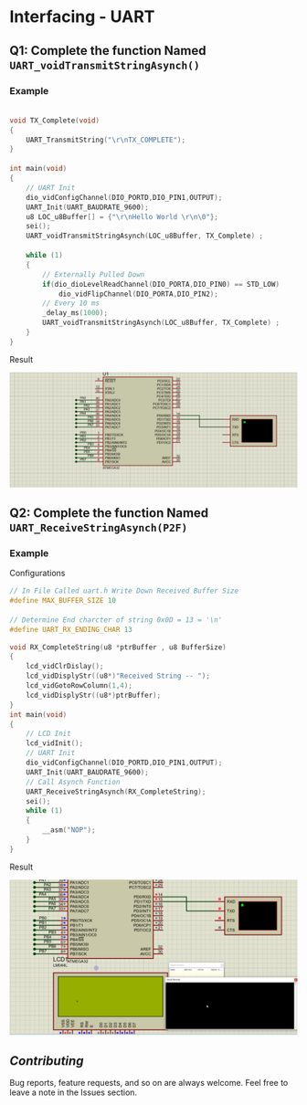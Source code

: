 # Interfacing - UART 

## Q1:  Complete the function Named `UART_voidTransmitStringAsynch()` 

### Example
```C

void TX_Complete(void)
{
	UART_TransmitString("\r\nTX_COMPLETE");
}

int main(void)
{
	// UART Init
	dio_vidConfigChannel(DIO_PORTD,DIO_PIN1,OUTPUT);
	UART_Init(UART_BAUDRATE_9600);
	u8 LOC_u8Buffer[] = {"\r\nHello World \r\n\0"};
	sei();
	UART_voidTransmitStringAsynch(LOC_u8Buffer, TX_Complete) ; 
	 
    while (1) 
    {
		// Externally Pulled Down
		if(dio_dioLevelReadChannel(DIO_PORTA,DIO_PIN0) == STD_LOW)
			dio_vidFlipChannel(DIO_PORTA,DIO_PIN2); 
		// Every 10 ms
		_delay_ms(1000);
		UART_voidTransmitStringAsynch(LOC_u8Buffer, TX_Complete) ; 
    }
}
```

Result 

 ![Result]( ./Output/TransmitAsynch.gif) 

## Q2:  Complete the function Named `UART_ReceiveStringAsynch(P2F)` 


### Example

Configurations 
```c
// In File Called uart.h Write Down Received Buffer Size
#define MAX_BUFFER_SIZE	10

// Determine End charcter of string 0x0D = 13 = '\n'
#define UART_RX_ENDING_CHAR	13
```
```C
void RX_CompleteString(u8 *ptrBuffer , u8 BufferSize)
{
	lcd_vidClrDislay();
	lcd_vidDisplyStr((u8*)"Received String -- "); 
	lcd_vidGotoRowColumn(1,4);	
	lcd_vidDisplyStr((u8*)ptrBuffer); 
}
int main(void)
{
	// LCD Init
	lcd_vidInit();
	// UART Init
	dio_vidConfigChannel(DIO_PORTD,DIO_PIN1,OUTPUT);
	UART_Init(UART_BAUDRATE_9600);
	// Call Asynch Function
	UART_ReceiveStringAsynch(RX_CompleteString);
	sei();
    while (1) 
    {
		__asm("NOP");
    }
}

```
Result 

 ![Result]( ./Output/ReceiveAsynch.gif) 

 ## *Contributing*  
Bug reports, feature requests, and so on are always welcome. Feel free to leave a note in the Issues section.